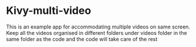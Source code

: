 Kivy-multi-video
================

This is an example app for accommodating multiple videos on same screen. Keep all the videos organised in different folders under videos folder in the same folder as the code and the code will take care of the rest
